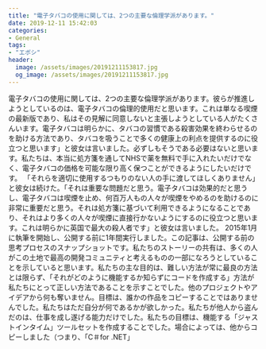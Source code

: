 ```yaml
---
title: "電子タバコの使用に関しては、2つの主要な倫理学派があります。"
date: 2019-12-11 15:42:03
categories:
- General
tags:
- "エボシ"
header:
  image: /assets/images/20191211153817.jpg
  og_image: /assets/images/20191211153817.jpg
---
```


電子タバコの使用に関しては、2つの主要な倫理学派があります。彼らが推進しようとしているのは、電子タバコの倫理的使用だと思います。これは単なる喫煙の最新版であり、私はその見解に同意しないと主張しようとしている人がたくさんいます。電子タバコは明らかに、タバコの習慣である殺害効果を終わらせるのを助ける方法であり、タバコを吸うことで多くの健康上の利点を提供するのに役立つと思います」と彼女は言いました。必ずしもそうである必要はないと思います。私たちは、本当に処方箋を通してNHSで薬を無料で手に入れたいだけでなく、電子タバコの価格を可能な限り高く保つことができるようにしたいだけです。 「それらを適切に使用するつもりのない人の手に渡してほしくありません」と彼女は続けた。「それは重要な問題だと思う。電子タバコは効果的だと思うし、電子タバコは喫煙を止め、何百万人もの人々が喫煙をやめるのを助けるのに非常に重要だと思う。それは処方箋に基づいて利用できるようになることであり、それはより多くの人々が喫煙に直接行かないようにするのに役立つと思います。これは明らかに英国で最大の殺人者です」と彼女は言いました。 2015年1月に執筆を開始し、公開する前に1年間実行しました。この記事は、公開する前の思考プロセスのスナップショットです。私たちのストーリーの共有は、多くの人がこの土地で最高の開発コミュニティと考えるものの一部になろうとしていることを示していると思います。私たちの主な目的は、難しい方法が常に最良の方法とは限らず、「それがどのように機能するか知らずにコードを作成する」方法が私たちにとって正しい方法であることを示すことでした。他のプロジェクトやアイデアから何も奪いません。目標は、誰かの作品をコピーすることではありませんでした。私たちはただ自分が何であるかが欲しかった。私たちが他人から盗んだのは、仕事を成し遂げる能力だけでした。私たちの目標は、機能する「ジャストインタイム」ツールセットを作成することでした。場合によっては、他からコピーしました（つまり、「C＃for .NET」
